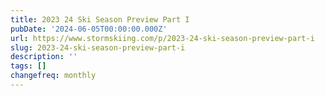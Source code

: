 ```yaml
---
title: 2023 24 Ski Season Preview Part I
pubDate: '2024-06-05T00:00:00.000Z'
url: https://www.stormskiing.com/p/2023-24-ski-season-preview-part-i
slug: 2023-24-ski-season-preview-part-i
description: ''
tags: []
changefreq: monthly
---
```


<!-- Add post content below -->

